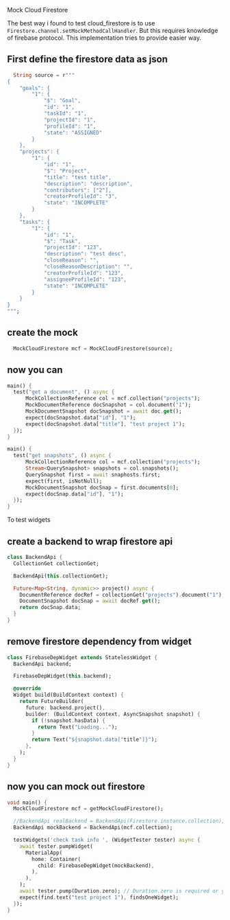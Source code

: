 Mock Cloud Firestore

The best way i found to test cloud_firestore is to use `Firestore.channel.setMockMethodCallHandler`.
But this requires knowledge of firebase protocol. This implementation tries to provide easier way.

## First define the firestore data as json

```dart
  String source = r"""
{
	"goals": {
		"1": {
			"$": "Goal",
			"id": "1",
			"taskId": "1",
			"projectId": "1",
			"profileId": "1",
			"state": "ASSIGNED"
		}
	},
	"projects": {
		"1": {
			"id": "1",
			"$": "Project",
			"title": "test title",
			"description": "description",
			"contributors": ["2"],
			"creatorProfileId": "3",
			"state": "INCOMPLETE"
		}
	},
	"tasks": {
		"1": {
			"id": "1",
			"$": "Task",
			"projectId": "123",
			"description": "test desc",
			"closeReason": "",
			"closeReasonDescription": "",
			"creatorProfileId": "123",
			"assigneeProfileId": "123",
			"state": "INCOMPLETE"
		}
	}
}
""";

```
## create the mock

```dart
  MockCloudFirestore mcf = MockCloudFirestore(source);
```

## now you can

```dart
main() {
  test("get a document", () async {
      MockCollectionReference col = mcf.collection("projects");
      MockDocumentReference docSnapshot = col.document("1");
      MockDocumentSnapshot docSnapshot = await doc.get();
      expect(docSnapshot.data["id"], "1");
      expect(docSnapshot.data["title"], "test project 1");
  });
}
```

```dart
main() {
  test("get snapshots", () async {
      MockCollectionReference col = mcf.collection("projects");
      Stream<QuerySnapshot> snapshots = col.snapshots();
      QuerySnapshot first = await snaphosts.first;
      expect(first, isNotNull);
      MockDocumentSnapshot docSnap = first.documents[0];
      expect(docSnap.data["id"], "1");
  });
}
```

To test widgets

## create a backend to wrap firestore api
```dart
class BackendApi {
  CollectionGet collectionGet;

  BackendApi(this.collectionGet);

  Future<Map<String, dynamic>> project() async {
    DocumentReference docRef = collectionGet("projects").document("1");
    DocumentSnapshot docSnap = await docRef.get();
    return docSnap.data;
  }
}
```

## remove firestore dependency from widget

```dart
class FirebaseDepWidget extends StatelessWidget {
  BackendApi backend;

  FirebaseDepWidget(this.backend);

  @override
  Widget build(BuildContext context) {
    return FutureBuilder(
      future: backend.project(),
      builder: (BuildContext context, AsyncSnapshot snapshot) {
        if (!snapshot.hasData) {
          return Text("Loading...");
        }
        return Text("${snapshot.data["title"]}");
      },
    );
  }
}
```

## now you can mock out firestore

```dart
void main() {
  MockCloudFirestore mcf = getMockCloudFirestore();

  //BackendApi realBackend = BackendApi(Firestore.instance.collection);
  BackendApi mockBackend = BackendApi(mcf.collection);

  testWidgets('check task info ', (WidgetTester tester) async {
    await tester.pumpWidget(
      MaterialApp(
        home: Container(
          child: FirebaseDepWidget(mockBackend),
        ),
      ),
    );
    await tester.pump(Duration.zero); // Duration.zero is required or you get a timer exception
    expect(find.text("test project 1"), findsOneWidget);
  });
}
```
